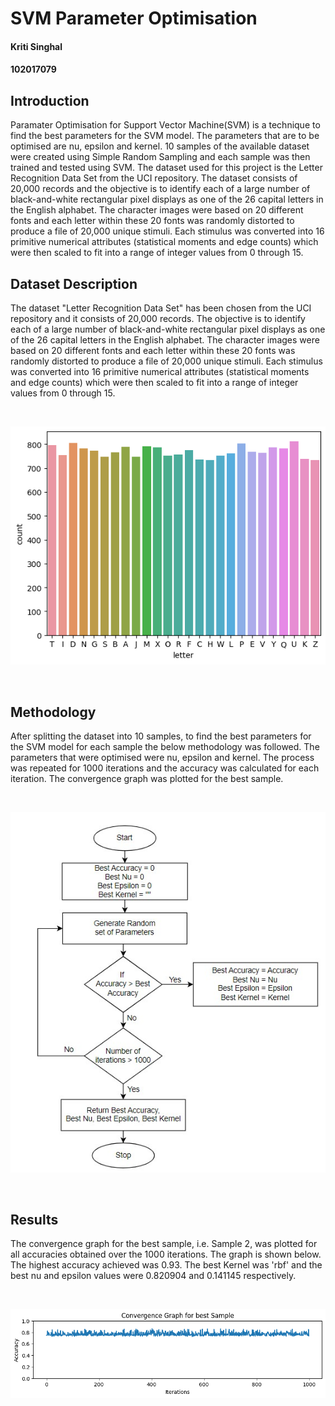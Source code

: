 # SVM Parameter Optimisation

#### Kriti Singhal

#### 102017079

## Introduction

Paramater Optimisation for Support Vector Machine(SVM) is a technique to find the best parameters for the SVM model. The parameters that are to be optimised are nu, epsilon and kernel. 10 samples of the available dataset were created using Simple Random Sampling and each sample was then trained and tested using SVM. The dataset used for this project is the Letter Recognition Data Set from the UCI repository. The dataset consists of 20,000 records and the objective is to identify each of a large number of black-and-white rectangular pixel displays as one of the 26 capital letters in the English alphabet. The character images were based on 20 different fonts and each letter within these 20 fonts was randomly distorted to produce a file of 20,000 unique stimuli. Each stimulus was converted into 16 primitive numerical attributes (statistical moments and edge counts) which were then scaled to fit into a range of integer values from 0 through 15.

## Dataset Description

The dataset "Letter Recognition Data Set" has been chosen from the UCI repository and it consists of 20,000 records.
The objective is to identify each of a large number of black-and-white rectangular pixel displays as one of the 26 capital letters in the English alphabet. The character images were based on 20 different fonts and each letter within these 20 fonts was randomly distorted to produce a file of 20,000 unique stimuli. Each stimulus was converted into 16 primitive numerical attributes (statistical moments and edge counts) which were then scaled to fit into a range of integer values from 0 through 15.

<br>

![Data Distribution](/static/distribution.png)

<br>

## Methodology

After splitting the dataset into 10 samples, to find the best parameters for the SVM model for each sample the below methodology was followed. The parameters that were optimised were nu, epsilon and kernel. The process was repeated for 1000 iterations and the accuracy was calculated for each iteration. The convergence graph was plotted for the best sample.

<br>

![Flowchart](/static/flowchart.jpg)

<br>

## Results

The convergence graph for the best sample, i.e. Sample 2, was plotted for all accuracies obtained over the 1000 iterations. The graph is shown below. The highest accuracy achieved was 0.93. The best Kernel was 'rbf' and the best nu and epsilon values were 0.820904 and 0.141145 respectively.

<br>

![graph](/static/convergence_graph2.png)

<br>
